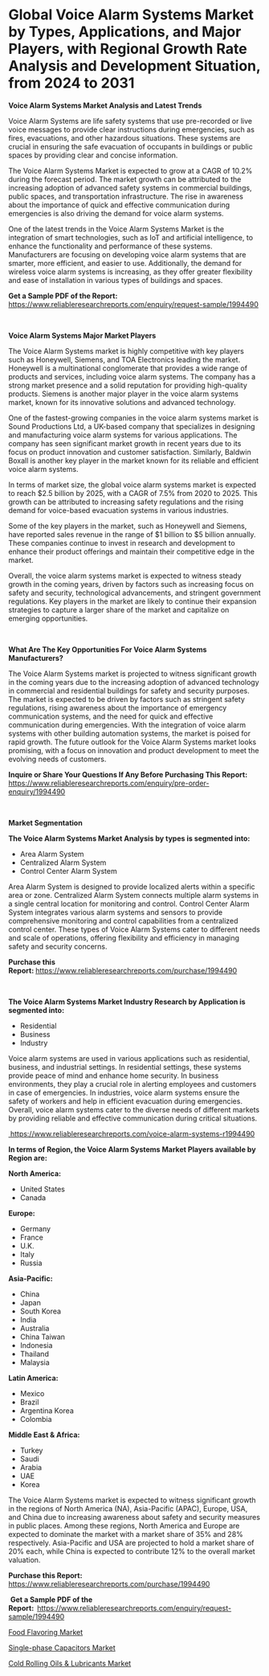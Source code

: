 <p><h1>Global Voice Alarm Systems Market by Types, Applications, and Major Players, with Regional Growth Rate Analysis and Development Situation, from 2024 to 2031</h1></p><p><strong>Voice Alarm Systems Market Analysis and Latest Trends</strong></p>
<p><p>Voice Alarm Systems are life safety systems that use pre-recorded or live voice messages to provide clear instructions during emergencies, such as fires, evacuations, and other hazardous situations. These systems are crucial in ensuring the safe evacuation of occupants in buildings or public spaces by providing clear and concise information.</p><p>The Voice Alarm Systems Market is expected to grow at a CAGR of 10.2% during the forecast period. The market growth can be attributed to the increasing adoption of advanced safety systems in commercial buildings, public spaces, and transportation infrastructure. The rise in awareness about the importance of quick and effective communication during emergencies is also driving the demand for voice alarm systems.</p><p>One of the latest trends in the Voice Alarm Systems Market is the integration of smart technologies, such as IoT and artificial intelligence, to enhance the functionality and performance of these systems. Manufacturers are focusing on developing voice alarm systems that are smarter, more efficient, and easier to use. Additionally, the demand for wireless voice alarm systems is increasing, as they offer greater flexibility and ease of installation in various types of buildings and spaces.</p></p>
<p><strong>Get a Sample PDF of the Report:&nbsp;</strong> <a href="https://www.reliableresearchreports.com/enquiry/request-sample/1994490">https://www.reliableresearchreports.com/enquiry/request-sample/1994490</a></p>
<p>&nbsp;</p>
<p><strong>Voice Alarm Systems Major Market Players</strong></p>
<p><p>The Voice Alarm Systems market is highly competitive with key players such as Honeywell, Siemens, and TOA Electronics leading the market. Honeywell is a multinational conglomerate that provides a wide range of products and services, including voice alarm systems. The company has a strong market presence and a solid reputation for providing high-quality products. Siemens is another major player in the voice alarm systems market, known for its innovative solutions and advanced technology.</p><p>One of the fastest-growing companies in the voice alarm systems market is Sound Productions Ltd, a UK-based company that specializes in designing and manufacturing voice alarm systems for various applications. The company has seen significant market growth in recent years due to its focus on product innovation and customer satisfaction. Similarly, Baldwin Boxall is another key player in the market known for its reliable and efficient voice alarm systems.</p><p>In terms of market size, the global voice alarm systems market is expected to reach $2.5 billion by 2025, with a CAGR of 7.5% from 2020 to 2025. This growth can be attributed to increasing safety regulations and the rising demand for voice-based evacuation systems in various industries.</p><p>Some of the key players in the market, such as Honeywell and Siemens, have reported sales revenue in the range of $1 billion to $5 billion annually. These companies continue to invest in research and development to enhance their product offerings and maintain their competitive edge in the market.</p><p>Overall, the voice alarm systems market is expected to witness steady growth in the coming years, driven by factors such as increasing focus on safety and security, technological advancements, and stringent government regulations. Key players in the market are likely to continue their expansion strategies to capture a larger share of the market and capitalize on emerging opportunities.</p></p>
<p>&nbsp;</p>
<p><strong>What Are The Key Opportunities For Voice Alarm Systems Manufacturers?</strong></p>
<p><p>The Voice Alarm Systems market is projected to witness significant growth in the coming years due to the increasing adoption of advanced technology in commercial and residential buildings for safety and security purposes. The market is expected to be driven by factors such as stringent safety regulations, rising awareness about the importance of emergency communication systems, and the need for quick and effective communication during emergencies. With the integration of voice alarm systems with other building automation systems, the market is poised for rapid growth. The future outlook for the Voice Alarm Systems market looks promising, with a focus on innovation and product development to meet the evolving needs of customers.</p></p>
<p><strong>Inquire or Share Your Questions If Any Before Purchasing This Report:</strong> <a href="https://www.reliableresearchreports.com/enquiry/pre-order-enquiry/1994490">https://www.reliableresearchreports.com/enquiry/pre-order-enquiry/1994490</a></p>
<p>&nbsp;</p>
<p><strong>Market Segmentation</strong></p>
<p><strong>The Voice Alarm Systems Market Analysis by types is segmented into:</strong></p>
<p><ul><li>Area Alarm System</li><li>Centralized Alarm System</li><li>Control Center Alarm System</li></ul></p>
<p><p>Area Alarm System is designed to provide localized alerts within a specific area or zone. Centralized Alarm System connects multiple alarm systems in a single central location for monitoring and control. Control Center Alarm System integrates various alarm systems and sensors to provide comprehensive monitoring and control capabilities from a centralized control center. These types of Voice Alarm Systems cater to different needs and scale of operations, offering flexibility and efficiency in managing safety and security concerns.</p></p>
<p><strong>Purchase this Report:&nbsp;</strong><a href="https://www.reliableresearchreports.com/purchase/1994490">https://www.reliableresearchreports.com/purchase/1994490</a></p>
<p>&nbsp;</p>
<p><strong>The Voice Alarm Systems Market Industry Research by Application is segmented into:</strong></p>
<p><ul><li>Residential</li><li>Business</li><li>Industry</li></ul></p>
<p><p>Voice alarm systems are used in various applications such as residential, business, and industrial settings. In residential settings, these systems provide peace of mind and enhance home security. In business environments, they play a crucial role in alerting employees and customers in case of emergencies. In industries, voice alarm systems ensure the safety of workers and help in efficient evacuation during emergencies. Overall, voice alarm systems cater to the diverse needs of different markets by providing reliable and effective communication during critical situations.</p></p>
<p><a href="https://www.reliableresearchreports.com/voice-alarm-systems-r1994490">&nbsp;https://www.reliableresearchreports.com/voice-alarm-systems-r1994490</a></p>
<p><strong>In terms of Region, the Voice Alarm Systems Market Players available by Region are:</strong></p>
<p>
    <p> <strong> North America: </strong>
        <ul>
            <li>United States</li>
            <li>Canada</li>
        </ul>
        </p> 
    <p> <strong> Europe: </strong>
        <ul>
            <li>Germany</li>
            <li>France</li>
            <li>U.K.</li>
            <li>Italy</li>
            <li>Russia</li>
        </ul>
        </p> 
    <p> <strong> Asia-Pacific: </strong>
        <ul>
            <li>China</li>
            <li>Japan</li>
            <li>South Korea</li>
            <li>India</li>
            <li>Australia</li>
            <li>China Taiwan</li>
            <li>Indonesia</li>
            <li>Thailand</li>
            <li>Malaysia</li>
        </ul>
        </p> 
    <p> <strong> Latin America: </strong>
        <ul>
            <li>Mexico</li>
            <li>Brazil</li>
            <li>Argentina Korea</li>
            <li>Colombia</li>
        </ul>
        </p> 
    <p> <strong> Middle East & Africa: </strong>
        <ul>
            <li>Turkey</li>
            <li>Saudi</li>
            <li>Arabia</li>
            <li>UAE</li>
            <li>Korea</li>
        </ul>
    </p>
    </p>
<p><p>The Voice Alarm Systems market is expected to witness significant growth in the regions of North America (NA), Asia-Pacific (APAC), Europe, USA, and China due to increasing awareness about safety and security measures in public places. Among these regions, North America and Europe are expected to dominate the market with a market share of 35% and 28% respectively. Asia-Pacific and USA are projected to hold a market share of 20% each, while China is expected to contribute 12% to the overall market valuation.</p></p>
<p><strong>Purchase this Report: </strong><a href="https://www.reliableresearchreports.com/purchase/1994490">https://www.reliableresearchreports.com/purchase/1994490</a></p>
<p>&nbsp;<strong>Get a Sample PDF of the Report:&nbsp;&nbsp;</strong><a href="https://www.reliableresearchreports.com/enquiry/request-sample/1994490">https://www.reliableresearchreports.com/enquiry/request-sample/1994490</a></p>
<p><strong></strong></p>
<p><p><a href="https://www.linkedin.com/pulse/food-flavoring-market-size-outlook-forecast-2024-2031-o51ve?trackingId=ZnnfrO8f4QbRpoEEC8LCPA%3D%3D">Food Flavoring Market</a></p><p><a href="https://www.linkedin.com/pulse/single-phase-capacitors-market-key-successful-business-strategy-cb7gf?trackingId=Ndb5pQWMQ%2B8H0drMaNiuHw%3D%3D">Single-phase Capacitors Market</a></p><p><a href="https://www.linkedin.com/pulse/cold-rolling-oils-amp-lubricants-market-furnish-information-bc67e?trackingId=usXEvScz%2F1jGjv1mOX2a8A%3D%3D">Cold Rolling Oils & Lubricants Market</a></p></p>